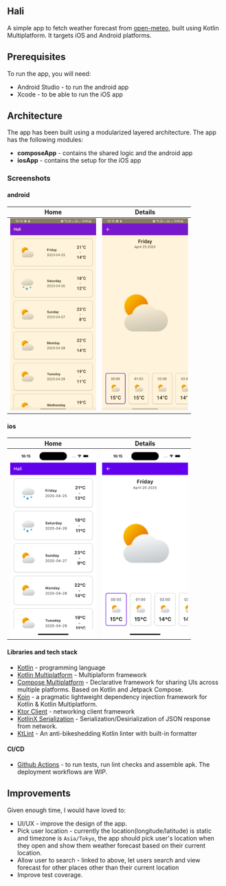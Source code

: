 ## Hali

A simple app to fetch weather forecast
from [open-meteo](https://open-meteo.com/en/docs?daily=temperature_2m_max,temperature_2m_min,precipitation_sum),
built using Kotlin Multiplatform. It targets iOS and Android platforms.

## Prerequisites

To run the app, you will need:

- Android Studio - to run the android app
- Xcode - to be able to run the iOS app

## Architecture

The app has been built using a modularized layered architecture. The app has the following modules:

- **composeApp** - contains the shared logic and the android app
- **iosApp** - contains the setup for the iOS app

### Screenshots

#### android

|                         Home                         |                        Details                         |
|:----------------------------------------------------:|:------------------------------------------------------:|
| <img src="screenshots/android_home.png" width="200"> | <img src="screenshots/android_detail.png" width="200"> |

#### ios

|                       Home                       |                       Details                       |
|:------------------------------------------------:|:---------------------------------------------------:|
| <img src="screenshots/ios_home.png" width="200"> | <img src="screenshots/ios_details.png" width="200"> |

#### Libraries and tech stack

- [Kotlin](https://kotlinlang.org/) - programming language
- [Kotlin Multiplatform](https://www.jetbrains.com/kotlin-multiplatform/) - Multiplaform framework
- [Compose Multiplatform](https://www.jetbrains.com/lp/compose-multiplatform/) - Declarative
  framework for sharing UIs across multiple platforms. Based on Kotlin and Jetpack Compose.
- [Koin](https://github.com/google/hilt](https://insert-koin.io/)) - a pragmatic lightweight
  dependency injection framework for Kotlin & Kotlin Multiplatform.
- [Ktor Client](https://ktor.io/) - networking client framework
- [KotlinX Serialization](https://github.com/Kotlin/kotlinx.serialization) -
  Serialization/Desirialization of JSON response from network.
- [KtLint](https://github.com/pinterest/ktlint) - An anti-bikeshedding Kotlin linter with built-in
  formatter

#### CI/CD

- [Github Actions](https://github.com/kibettheophilus/hali/tree/master/.github/workflows) - to run
  tests, run lint checks and assemble apk. The deployment workflows are WIP.

## Improvements

Given enough time, I would have loved to:

- UI/UX - improve the design of the app.
- Pick user location - currently the location(longitude/latitude) is static and timezone is
  `Asia/Tokyo`, the app should pick user's location when they open and show them weather forecast
  based on their current location.
- Allow user to search - linked to above, let users search and view forecast for other places other
  than their current location
- Improve test coverage.